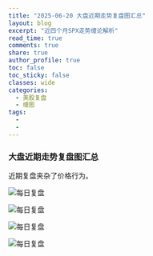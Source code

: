 ```yaml
---
title: "2025-06-20 大盘近期走势复盘图汇总"
layout: blog
excerpt: "近四个月SPX走势缠论解析"
read_time: true
comments: true
share: true
author_profile: true
toc: false
toc_sticky: false
classes: wide
categories:
  - 美股复盘
  - 缠图
tags:
  - 
  - 
---
```


### 大盘近期走势复盘图汇总
近期复盘夹杂了价格行为。

![每日复盘](https://image.olim.cc/2025/2025-06-20-每日复盘.jpg)

![每日复盘](https://image.olim.cc/2025/2025-06-18-每日复盘.jpg)

![每日复盘](https://image.olim.cc/2025/2025-06-17-每日复盘.jpg)

![每日复盘](https://image.olim.cc/2025/2025-06-16-每日复盘.jpg)
